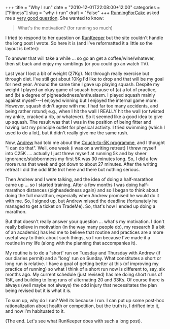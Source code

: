 +++
title = "Why I run"
date = "2010-12-01T22:08:00+12:00"
categories = ["Fitness"]
slug = "why-i-run"
draft = "False"
+++
[RunningForCake](http://runkeeper.com/user/RunningForCake/profile)
asked
me a [very good
question](http://runkeeper.com/user/Peter_Smith/activity/20705767).
She wanted to know:

>
> What's the motivation? (for running so much)
>

I tried to respond to her question on [RunKeeper](http://runkeeper.com)
but the site couldn't handle the long post I wrote. So here it is (and
I've reformatted it a little so the layout is better):

To answer that will take a while ... so go an get a
coffee/wine/whatever, then sit back and enjoy my ramblings (or you
could go an watch TV).

Last year I lost a bit of weight (27Kg). Not through really exercise but
through diet. I've still got about 10Kg I'd like to drop and that will
be my goal for next year. Around the same time I gave up playing squash.
Despite my weight I played an okay game of squash because of (a) a lot
of practice, and (b) a degree of pigheadedness/enthusiasm. I played
squash mainly against myself---I enjoyed winning but I enjoyed the
internal game more. However, squash didn't agree with me. I had far too
many accidents, and being rather rotund; e.g., when I hit the wall I
REALLY hit the wall (or twisted my ankle, cracked a rib, or whatever).
So it seemed like a good idea to give up squash. The result was that I
was in the position of being fitter and having lost my principle outlet
for physical activity. I tried swimming (which I used to do a lot), but
it didn't really give me the same rush.

Now, [Andrew](http://www.andrewisgettingfit.com) had told me about the
[Couch-to-5K programme](http://www.c25k.com/), and I thought "I can do
that". Well, one week (i was on a writing retreat) I threw myself into
C25K .... actually I just threw myself at running 5k and by sheer
ignorance/stubbornness my first 5K was 30 minutes long. So, I did a few
more runs that week and got down to about 27 minutes. After the writing
retreat I did the odd little trot here and there but nothing serious.

Then Andrew and I were talking, and the idea of doing a half-marathon
came up ... so I started training. After a few months I was doing
half-marathon distances (pigheadedness again) and so I began to think
about doing the full marathon, especially when Andrew promised he would
do it with me. So, I signed up, but Andrew missed the deadline
(fortunately he managed to get a ticket on TradeMe). So, that's how I
ended up doing a marathon.

But that doesn't really answer your question ... what's my motivation. I
don't really believe in motivation (in the way many people do), my
research (I a bit of an academic) has led me to believe that routine and
practices are a more useful way to think about such things, so I run
because I've made it a routine in my life (along with the planning that
accompanies it).

My routine is to do a "short' run on Tuesday and Thursday with Andrew
(if our diaries permit) and a "long' run on Sunday. What constitutes a
short or long run is relative. I have a goal of getting better at this
(of improving my practice of running) so what I think of a short run now
is different to, say, six months ago. My current schedule (just revised)
has me doing short runs of 15K, and building to long runs of alternating
20 and 33Ks. Of course there is always (well maybe not always) the odd
injury that necessitates the plan being revised but it is what it is.

To sum up, why do I run? Well its because I run. I can put up some post-hoc
rationalization about health or competition, but the truth is, I drifted into
it, and now I'm habituated to it.

(The end. Let's see what RunKeeper does with such a long post).

